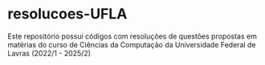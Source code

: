 # resolucoes-UFLA
 
Este repositório possui códigos com resoluções de questões propostas em matérias do curso de Ciências da Computação da Universidade Federal de Lavras (2022/1 - 2025/2)
